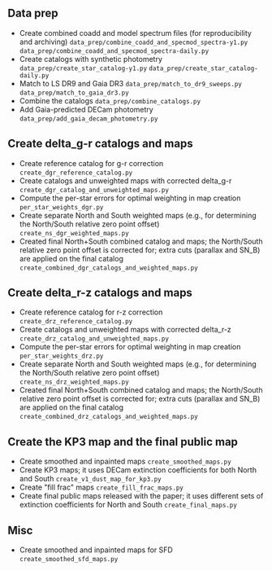 ## Data prep
 - Create combined coadd and model spectrum files (for reproducibility and archiving)
    `data_prep/combine_coadd_and_specmod_spectra-y1.py`
    `data_prep/combine_coadd_and_specmod_spectra-daily.py`
 - Create catalogs with synthetic photometry
    `data_prep/create_star_catalog-y1.py`
    `data_prep/create_star_catalog-daily.py`
 - Match to LS DR9 and Gaia DR3
    `data_prep/match_to_dr9_sweeps.py`
    `data_prep/match_to_gaia_dr3.py`
 - Combine the catalogs
    `data_prep/combine_catalogs.py`
 - Add Gaia-predicted DECam photometry
    `data_prep/add_gaia_decam_photometry.py`

## Create delta_g-r catalogs and maps
 - Create reference catalog for g-r correction
    `create_dgr_reference_catalog.py`
 - Create catalogs and unweighted maps with corrected delta_g-r
    `create_dgr_catalog_and_unweighted_maps.py`
 - Compute the per-star errors for optimal weighting in map creation
    `per_star_weights_dgr.py`
 - Create separate North and South weighted maps (e.g., for determining the North/South relative zero point offset)
    `create_ns_dgr_weighted_maps.py`
 - Created final North+South combined catalog and maps; the North/South relative zero point offset is corrected for; extra cuts (parallax and SN_B) are applied on the final catalog
    `create_combined_dgr_catalogs_and_weighted_maps.py`

## Create delta_r-z catalogs and maps
 - Create reference catalog for r-z correction
    `create_drz_reference_catalog.py`
 - Create catalogs and unweighted maps with corrected delta_r-z
    `create_drz_catalog_and_unweighted_maps.py`
 - Compute the per-star errors for optimal weighting in map creation
    `per_star_weights_drz.py`
 - Create separate North and South weighted maps (e.g., for determining the North/South relative zero point offset)
    `create_ns_drz_weighted_maps.py`
 - Created final North+South combined catalog and maps; the North/South relative zero point offset is corrected for; extra cuts (parallax and SN_B) are applied on the final catalog
    `create_combined_drz_catalogs_and_weighted_maps.py`

## Create the KP3 map and the final public map
 - Create smoothed and inpainted maps
    `create_smoothed_maps.py`
 - Create KP3 maps; it uses DECam extinction coefficients for both North and South
    `create_v1_dust_map_for_kp3.py`
 - Create "fill frac" maps
    `create_fill_frac_maps.py`
 - Create final public maps released with the paper; it uses different sets of extinction coefficients for North and South
    `create_final_maps.py`

## Misc
 - Create smoothed and inpainted maps for SFD
    `create_smoothed_sfd_maps.py`

